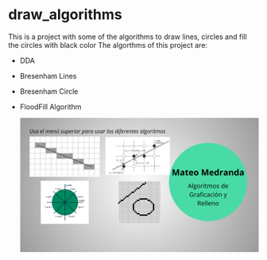 # draw_algorithms
This is a project with some of the algorithms to draw lines, circles and fill the circles with black color
The algorthms of this project are:
- DDA
- Bresenham Lines
- Bresenham Circle
- FloodFill Algorithm

  ![Captura de pantalla](tarea_relleno_circulo/FondoInicio.png)
